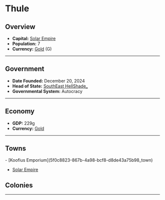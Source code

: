 <!--UNDEDITED FILE, remove this entire line if this file has been edited!-->
# <!--NAME-->Thule<!--NAME-->

## Overview

- **Capital:** <!--CAPITAL_LINK-->[Solar Empire](26f9802a-244f-4f1b-8be4-5f49dbb80b7f_town)<!--CAPITAL_LINK-->
- **Population:** <!--POPULATION-->7<!--POPULATION-->
- **Currency:** <!--CURRENCY_LINK-->[Gold](Gold_currency)<!--CURRENCY_LINK--> (<!--CURRENCY_ABV-->G<!--CURRENCY_ABV-->)

---

## Government

- **Date Founded:** <!--FOUNDED-->December 20, 2024<!--FOUNDED-->
- **Head of State:** <!--LEADER_TITLE_LINK-->[SouthEast HellShade_](HellShade__user)<!--LEADER_TITLE_LINK-->
- **Governmental System:** <!--GOVERNMENT-->Autocracy<!--GOVERNMENT-->

---

## Economy

- **GDP:** <!--GDP-->229g<!--GDP-->
- **Currency:** <!--CURRENCY_LINK-->[Gold](Gold_currency)<!--CURRENCY_LINK-->

---

## Towns

<!--TOWNS-->- [Koofius Emporium](5f0c8823-867b-4a98-bcf8-d8de43a75b98_town)
- [Solar Empire](26f9802a-244f-4f1b-8be4-5f49dbb80b7f_town)<!--TOWNS-->

## Colonies

<!--COLONIES--><!--COLONIES-->

---